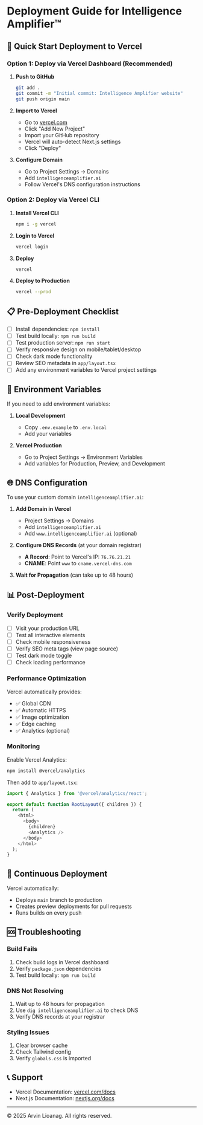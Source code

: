 # Deployment Guide for Intelligence Amplifier™

## 🚀 Quick Start Deployment to Vercel

### Option 1: Deploy via Vercel Dashboard (Recommended)

1. **Push to GitHub**
   ```bash
   git add .
   git commit -m "Initial commit: Intelligence Amplifier website"
   git push origin main
   ```

2. **Import to Vercel**
   - Go to [vercel.com](https://vercel.com)
   - Click "Add New Project"
   - Import your GitHub repository
   - Vercel will auto-detect Next.js settings
   - Click "Deploy"

3. **Configure Domain**
   - Go to Project Settings → Domains
   - Add `intelligenceamplifier.ai`
   - Follow Vercel's DNS configuration instructions

### Option 2: Deploy via Vercel CLI

1. **Install Vercel CLI**
   ```bash
   npm i -g vercel
   ```

2. **Login to Vercel**
   ```bash
   vercel login
   ```

3. **Deploy**
   ```bash
   vercel
   ```

4. **Deploy to Production**
   ```bash
   vercel --prod
   ```

## 📋 Pre-Deployment Checklist

- [ ] Install dependencies: `npm install`
- [ ] Test build locally: `npm run build`
- [ ] Test production server: `npm run start`
- [ ] Verify responsive design on mobile/tablet/desktop
- [ ] Check dark mode functionality
- [ ] Review SEO metadata in `app/layout.tsx`
- [ ] Add any environment variables to Vercel project settings

## 🔧 Environment Variables

If you need to add environment variables:

1. **Local Development**
   - Copy `.env.example` to `.env.local`
   - Add your variables

2. **Vercel Production**
   - Go to Project Settings → Environment Variables
   - Add variables for Production, Preview, and Development

## 🌐 DNS Configuration

To use your custom domain `intelligenceamplifier.ai`:

1. **Add Domain in Vercel**
   - Project Settings → Domains
   - Add `intelligenceamplifier.ai`
   - Add `www.intelligenceamplifier.ai` (optional)

2. **Configure DNS Records** (at your domain registrar)
   - **A Record**: Point to Vercel's IP: `76.76.21.21`
   - **CNAME**: Point `www` to `cname.vercel-dns.com`

3. **Wait for Propagation** (can take up to 48 hours)

## 📊 Post-Deployment

### Verify Deployment

- [ ] Visit your production URL
- [ ] Test all interactive elements
- [ ] Check mobile responsiveness
- [ ] Verify SEO meta tags (view page source)
- [ ] Test dark mode toggle
- [ ] Check loading performance

### Performance Optimization

Vercel automatically provides:
- ✅ Global CDN
- ✅ Automatic HTTPS
- ✅ Image optimization
- ✅ Edge caching
- ✅ Analytics (optional)

### Monitoring

Enable Vercel Analytics:
```bash
npm install @vercel/analytics
```

Then add to `app/layout.tsx`:
```typescript
import { Analytics } from '@vercel/analytics/react';

export default function RootLayout({ children }) {
  return (
    <html>
      <body>
        {children}
        <Analytics />
      </body>
    </html>
  );
}
```

## 🔄 Continuous Deployment

Vercel automatically:
- Deploys `main` branch to production
- Creates preview deployments for pull requests
- Runs builds on every push

## 🆘 Troubleshooting

### Build Fails

1. Check build logs in Vercel dashboard
2. Verify `package.json` dependencies
3. Test build locally: `npm run build`

### DNS Not Resolving

1. Wait up to 48 hours for propagation
2. Use `dig intelligenceamplifier.ai` to check DNS
3. Verify DNS records at your registrar

### Styling Issues

1. Clear browser cache
2. Check Tailwind config
3. Verify `globals.css` is imported

## 📞 Support

- Vercel Documentation: [vercel.com/docs](https://vercel.com/docs)
- Next.js Documentation: [nextjs.org/docs](https://nextjs.org/docs)

---

© 2025 Arvin Lioanag. All rights reserved.



